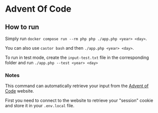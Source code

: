 # Advent Of Code

## How to run

Simply run `docker compose run --rm php php ./app.php <year> <day>`.

You can also use `castor bash` and then `./app.php <year> <day>`.

To run in test mode, create the `input-test.txt` file in the corresponding folder and run `./app.php --test <year> <day>`

### Notes

This command can automatically retrieve your input from the [Advent of Code](https://adventofcode.com/) website.

First you need to connect to the website to retrieve your "session" cookie and store it in your `.env.local` file.
